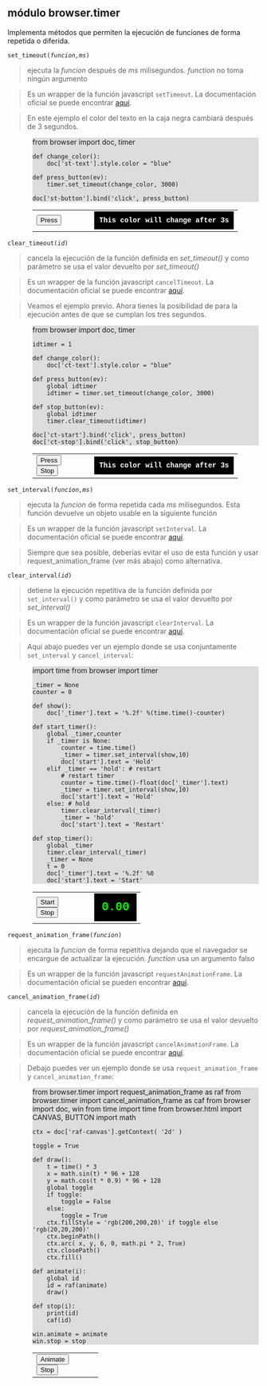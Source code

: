 módulo **browser.timer**
------------------------

Implementa métodos que permiten la ejecución de funciones de forma repetida o diferida.

<code>set\_timeout(*funcion,ms*)</code>

> ejecuta la *funcion* después de *ms* milisegundos. *function* no toma ningún argumento

> Es un wrapper de la función javascript `setTimeout`. La documentación oficial se puede encontrar [aquí](http://www.w3.org/TR/2011/WD-html5-20110525/timers.html#dom-windowtimers-settimeout).

> En este ejemplo el color del texto en la caja negra cambiará después de 3 segundos.

<div style="padding-left:50px;">
<div id="st-example" style="background-color:#dddddd;">
    from browser import doc, timer
    
    def change_color():
        doc['st-text'].style.color = "blue"
    
    def press_button(ev):
        timer.set_timeout(change_color, 3000)

    doc['st-button'].bind('click', press_button)
</div>

<script type="text/python">
exec(doc["st-example"].text)
</script>

<table cellpadding=10>
<tr>
<td style="width:100px;">
<button id="st-button">Press</button>
</td>
<td>
<div id="st-text" style="background-color:black;color:#ffffff;padding:10px;font-family:courier;font-weight:bold;font-size:14px;">This color will change after 3s</div>
</td>
</tr>
</table>
</div>

<code>clear\_timeout(*id*)</code>

> cancela la ejecución de la función definida en *set_timeout()* y como parámetro se usa el valor devuelto por *set_timeout()*

> Es un wrapper de la función javascript `cancelTimeout`. La documentación oficial se puede encontrar [aquí](http://www.w3.org/TR/2011/WD-html5-20110525/timers.html#dom-windowtimers-cleartimeout).

> Veamos el ejemplo previo. Ahora tienes la posibilidad de para la ejecución antes de que se cumplan los tres segundos.

<div style="padding-left:50px;">
<div id="ct-example" style="background-color:#dddddd;">
    from browser import doc, timer
    
    idtimer = 1
    
    def change_color():
        doc['ct-text'].style.color = "blue"
    
    def press_button(ev):
        global idtimer
        idtimer = timer.set_timeout(change_color, 3000)
        
    def stop_button(ev):
        global idtimer
        timer.clear_timeout(idtimer)

    doc['ct-start'].bind('click', press_button)
    doc['ct-stop'].bind('click', stop_button)
    
</div>

<script type="text/python">
exec(doc["ct-example"].text)
</script>

<table cellpadding=10>
<tr>
<td style="width:100px;">
<button id="ct-start">Press</button>
<br>
<button id="ct-stop">Stop</button>
</td>
<td>
<div id="ct-text" style="background-color:black;color:#ffffff;padding:10px;font-family:courier;font-weight:bold;font-size:14px;">This color will change after 3s</div>
</td>
</tr>
</table>
</div>

<code>set\_interval(*funcion,ms*)</code>

> ejecuta la *funcion* de forma repetida cada *ms* milisegundos. Esta función devuelve un objeto usable en la siguiente función

> Es un wrapper de la función javascript `setInterval`. La documentación oficial se puede encontrar [aquí](http://www.w3.org/TR/2011/WD-html5-20110525/timers.html#dom-windowtimers-setinterval).

> Siempre que sea posible, deberías evitar el uso de esta función y usar request_animation_frame (ver más abajo) como alternativa. 


<code>clear_interval(*id*)</code>

> detiene la ejecución repetitiva de la función definida por <code>set\_interval()</code> y como parámetro se usa el valor devuelto por *set_interval()*

> Es un wrapper de la función javascript `clearInterval`. La documentación oficial se puede encontrar [aquí](http://www.w3.org/TR/2011/WD-html5-20110525/timers.html#dom-windowtimers-clearinterval).

> Aquí abajo puedes ver un ejemplo donde se usa conjuntamente `set_interval` y `cancel_interval`:

<div style="padding-left:50px;">
<div id="py-source" style="background-color:#dddddd;">
    import time
    from browser import timer
    
    _timer = None
    counter = 0
    
    def show():
        doc['_timer'].text = '%.2f' %(time.time()-counter)
    
    def start_timer():
        global _timer,counter
        if _timer is None:
            counter = time.time()
            _timer = timer.set_interval(show,10)
            doc['start'].text = 'Hold'
        elif _timer == 'hold': # restart
            # restart timer
            counter = time.time()-float(doc['_timer'].text)
            _timer = timer.set_interval(show,10)
            doc['start'].text = 'Hold'
        else: # hold
            timer.clear_interval(_timer)
            _timer = 'hold'
            doc['start'].text = 'Restart'
    
    def stop_timer():
        global _timer
        timer.clear_interval(_timer)
        _timer = None
        t = 0
        doc['_timer'].text = '%.2f' %0
        doc['start'].text = 'Start'

</div>

<script type='text/python'>
exec(doc['py-source'].text)
</script>

<table cellpadding=10>
<tr>
<td style="width:100px;">
<button id="start" onclick="start_timer()">Start</button>
<br><button id="stop" onclick="stop_timer()">Stop</button>
</td>
<td>
<div id="_timer" style="background-color:black;color:#0F0;padding:15px;font-family:courier;font-weight:bold;font-size:23px;">0.00</div>
</td>
</tr>
</table>
</div>

<code>request\_animation\_frame(*funcion*)</code>

> ejecuta la *funcion* de forma repetitiva dejando que el navegador se encargue de actualizar la ejecución. *function* usa un argumento falso

> Es un wrapper de la función javascript `requestAnimationFrame`. La documentación oficial se pueden encontrar [aquí](http://www.w3.org/TR/animation-timing/#dom-windowanimationtiming-requestanimationframe). 

<code>cancel\_animation\_frame(*id*)</code>

> cancela la ejecución de la función definida en *request_animation_frame()* y como parámetro se usa el valor devuelto por *request_animation_frame()*

> Es un wrapper de la función javascript `cancelAnimationFrame`. La documentación oficial se puede encontrar [aquí](http://www.w3.org/TR/animation-timing/#dom-windowanimationtiming-cancelanimationframe).

> Debajo puedes ver un ejemplo donde se usa `request_animation_frame` y `cancel_animation_frame`:

<div style="padding-left:50px;">
<div id="raf-example" style="background-color:#dddddd;">
    from browser.timer import request_animation_frame as raf
    from browser.timer import cancel_animation_frame as caf
    from browser import doc, win
    from time import time
    from browser.html import CANVAS, BUTTON
    import math

    ctx = doc['raf-canvas'].getContext( '2d' ) 

    toggle = True

    def draw():
        t = time() * 3
        x = math.sin(t) * 96 + 128
        y = math.cos(t * 0.9) * 96 + 128
        global toggle
        if toggle:
            toggle = False
        else:
            toggle = True
        ctx.fillStyle = 'rgb(200,200,20)' if toggle else 'rgb(20,20,200)'
        ctx.beginPath()
        ctx.arc( x, y, 6, 0, math.pi * 2, True)
        ctx.closePath()
        ctx.fill()

    def animate(i):
        global id
        id = raf(animate)
        draw()

    def stop(i):
        print(id)
        caf(id)

    win.animate = animate
    win.stop = stop
</div>

<script type='text/python'>
exec(doc['raf-example'].text)
</script>

<table cellpadding=10>
<tr>
<td style="width:100px;">
<button type="button" onclick="animate(0)">Animate</button>
<br>
<button type="button" onclick="stop(0)">Stop</button>
</td>
<td>
<canvas id="raf-canvas" width=256 height=256></canvas>
</td>
</tr>
</table>
</div>
